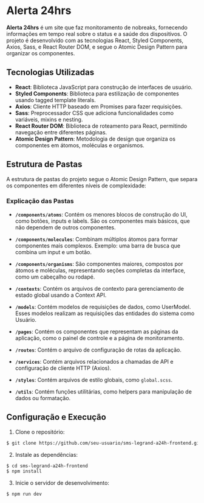 # Alerta 24hrs

**Alerta 24hrs** é um site que faz monitoramento de nobreaks, fornecendo informações em tempo real sobre o status e a saúde dos dispositivos. O projeto é desenvolvido com as tecnologias React, Styled Components, Axios, Sass, e React Router DOM, e segue o Atomic Design Pattern para organizar os componentes.

## Tecnologias Utilizadas

- **React**: Biblioteca JavaScript para construção de interfaces de usuário.
- **Styled Components**: Biblioteca para estilização de componentes usando tagged template literals.
- **Axios**: Cliente HTTP baseado em Promises para fazer requisições.
- **Sass**: Preprocessador CSS que adiciona funcionalidades como variáveis, mixins e nesting.
- **React Router DOM**: Biblioteca de roteamento para React, permitindo navegação entre diferentes páginas.
- **Atomic Design Pattern**: Metodologia de design que organiza os componentes em átomos, moléculas e organismos.

## Estrutura de Pastas

A estrutura de pastas do projeto segue o Atomic Design Pattern, que separa os componentes em diferentes níveis de complexidade:

### Explicação das Pastas

- **`/components/atoms`**: Contém os menores blocos de construção do UI, como botões, inputs e labels. São os componentes mais básicos, que não dependem de outros componentes.
- **`/components/molecules`**: Combinam múltiplos átomos para formar componentes mais complexos. Exemplo: uma barra de busca que combina um input e um botão.

- **`/components/organisms`**: São componentes maiores, compostos por átomos e moléculas, representando seções completas da interface, como um cabeçalho ou rodapé.

- **`/contexts`**: Contém os arquivos de contexto para gerenciamento de estado global usando a Context API.

- **`/models`**: Contém modelos de requisições de dados, como UserModel. Esses modelos realizam as requisições das entidades do sistema como Usuário.

- **`/pages`**: Contém os componentes que representam as páginas da aplicação, como o painel de controle e a página de monitoramento.

- **`/routes`**: Contém o arquivo de configuração de rotas da aplicação.

- **`/services`**: Contém arquivos relacionados a chamadas de API e configuração de cliente HTTP (Axios).

- **`/styles`**: Contém arquivos de estilo globais, como `global.scss`.

- **`/utils`**: Contém funções utilitárias, como helpers para manipulação de dados ou formatação.

## Configuração e Execução

1. Clone o repositório:

```bash
$ git clone https://github.com/seu-usuario/sms-legrand-a24h-frontend.git
```

2. Instale as dependências:

```bash
$ cd sms-legrand-a24h-frontend
$ npm install
```

3. Inicie o servidor de desenvolvimento:

```bash
$ npm run dev
```
